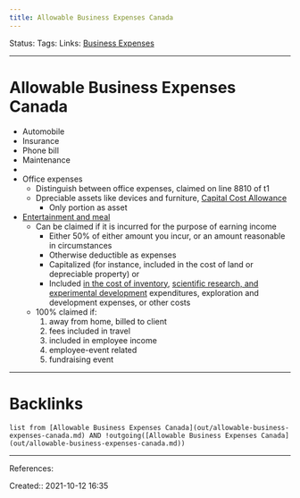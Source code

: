 ```yaml
---
title: Allowable Business Expenses Canada
---
```


Status: 
Tags: 
Links: [Business Expenses](out/business-expenses.md)
___
# Allowable Business Expenses Canada
- Automobile
- Insurance
- Phone bill
- Maintenance
- 
- Office expenses
	- Distinguish between office expenses, claimed on line 8810 of t1
	- Dpreciable assets like devices and furniture, [Capital Cost Allowance](out/capital-cost-allowance.md)
		- Only portion as asset
- [Entertainment and meal](https://www.thebalancesmb.com/expenses-on-canada-income-tax-2948625)
	- Can be claimed if it is incurred for the purpose of earning income
		- Either 50% of either amount you incur, or an amount reasonable in circumstances
		- Otherwise deductible as expenses
		- Capitalized (for instance, included in the cost of land or depreciable property) or
		- Included [in the cost of inventory](https://www.thebalancesmb.com/inventory-carrying-costs-2221373), [scientific research, and experimental development](https://www.thebalancesmb.com/sr-ed-tax-credit-2948636) expenditures, exploration and development expenses, or other costs
	- 100% claimed if:
		1. away from home, billed to client
		2. fees included in travel
		3. included in employee income
		4. employee-event related
		5. fundraising event

___
# Backlinks
```dataview
list from [Allowable Business Expenses Canada](out/allowable-business-expenses-canada.md) AND !outgoing([Allowable Business Expenses Canada](out/allowable-business-expenses-canada.md))
```
___
References:

Created:: 2021-10-12 16:35
 